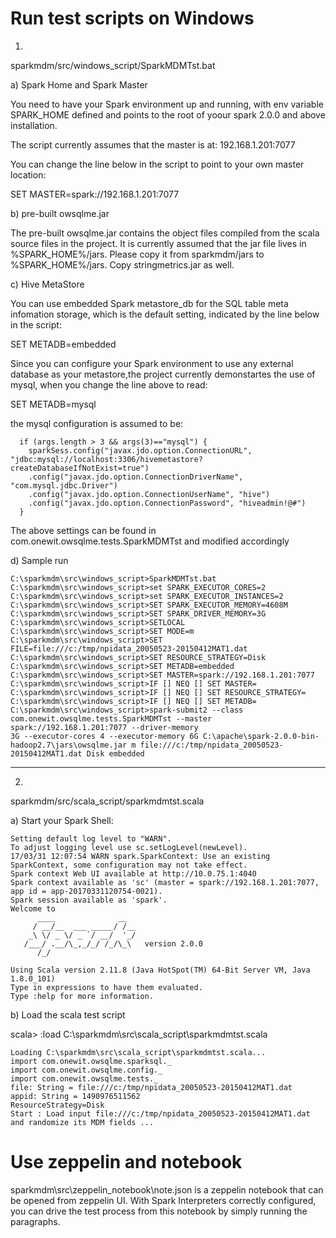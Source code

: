 # Run test scripts on Windows

1. 
sparkmdm/src/windows_script/SparkMDMTst.bat

a) Spark Home and Spark Master

You need to have your Spark environment up and running, with env variable SPARK_HOME defined and points to the root of yoour spark 2.0.0 and above installation.

The script currently assumes that the master is at:
192.168.1.201:7077

You can change the line below in the script to point to your own master location:

SET MASTER=spark://192.168.1.201:7077

b) pre-built owsqlme.jar

The pre-built owsqlme.jar contains the object files compiled from the scala source files in the project. It is currently assumed that the jar file lives in %SPARK_HOME%/jars. Please copy it from sparkmdm/jars to %SPARK_HOME%/jars. Copy stringmetrics.jar as well.

c) Hive MetaStore 

You can use embedded Spark metastore_db for the SQL table meta infomation storage, which is the default setting, indicated by the line below in the script:

SET METADB=embedded


Since you can configure your Spark environment to use any external database as your metastore,the project currently demonstartes the use of mysql, when you change the line above to read:

SET METADB=mysql


the mysql configuration is assumed to be:

      if (args.length > 3 && args(3)=="mysql") {
        sparkSess.config("javax.jdo.option.ConnectionURL", "jdbc:mysql://localhost:3306/hivemetastore?createDatabaseIfNotExist=true")       
        .config("javax.jdo.option.ConnectionDriverName", "com.mysql.jdbc.Driver")
        .config("javax.jdo.option.ConnectionUserName", "hive")
        .config("javax.jdo.option.ConnectionPassword", "hiveadmin!@#")  
      }

The above settings can be found in com.onewit.owsqlme.tests.SparkMDMTst and modified accordingly
 
d) Sample run

	C:\sparkmdm\src\windows_script>SparkMDMTst.bat
	C:\sparkmdm\src\windows_script>set SPARK_EXECUTOR_CORES=2
	C:\sparkmdm\src\windows_script>set SPARK_EXECUTOR_INSTANCES=2
	C:\sparkmdm\src\windows_script>SET SPARK_EXECUTOR_MEMORY=4608M
	C:\sparkmdm\src\windows_script>SET SPARK_DRIVER_MEMORY=3G
	C:\sparkmdm\src\windows_script>SETLOCAL
	C:\sparkmdm\src\windows_script>SET MODE=m
	C:\sparkmdm\src\windows_script>SET FILE=file:///c:/tmp/npidata_20050523-20150412MAT1.dat
	C:\sparkmdm\src\windows_script>SET RESOURCE_STRATEGY=Disk
	C:\sparkmdm\src\windows_script>SET METADB=embedded
	C:\sparkmdm\src\windows_script>SET MASTER=spark://192.168.1.201:7077
	C:\sparkmdm\src\windows_script>IF [] NEQ [] SET MASTER=
	C:\sparkmdm\src\windows_script>IF [] NEQ [] SET RESOURCE_STRATEGY=
	C:\sparkmdm\src\windows_script>IF [] NEQ [] SET METADB=
	C:\sparkmdm\src\windows_script>spark-submit2 --class com.onewit.owsqlme.tests.SparkMDMTst --master spark://192.168.1.201:7077 --driver-memory 
	3G --executor-cores 4 --executor-memory 6G C:\apache\spark-2.0.0-bin-hadoop2.7\jars\owsqlme.jar m file:///c:/tmp/npidata_20050523-20150412MAT1.dat Disk embedded

*** ***


2. 
sparkmdm/src/scala_script/sparkmdmtst.scala


a) Start your Spark Shell:

	Setting default log level to "WARN".
	To adjust logging level use sc.setLogLevel(newLevel).
	17/03/31 12:07:54 WARN spark.SparkContext: Use an existing SparkContext, some configuration may not take effect.
	Spark context Web UI available at http://10.0.75.1:4040
	Spark context available as 'sc' (master = spark://192.168.1.201:7077, app id = app-20170331120754-0021).
	Spark session available as 'spark'.
	Welcome to
	      ____              __
	     / __/__  ___ _____/ /__
	    _\ \/ _ \/ _ `/ __/  '_/
	   /___/ .__/\_,_/_/ /_/\_\   version 2.0.0
	      /_/

	Using Scala version 2.11.8 (Java HotSpot(TM) 64-Bit Server VM, Java 1.8.0_101)
	Type in expressions to have them evaluated.
	Type :help for more information.


b) Load the scala test script

scala> :load C:\sparkmdm\src\scala_script\sparkmdmtst.scala

	Loading C:\sparkmdm\src\scala_script\sparkmdmtst.scala...
	import com.onewit.owsqlme.sparksql._
	import com.onewit.owsqlme.config._
	import com.onewit.owsqlme.tests._
	file: String = file:///c:/tmp/npidata_20050523-20150412MAT1.dat
	appid: String = 1490976511562
	ResourceStrategy=Disk
	Start : Load input file:///c:/tmp/npidata_20050523-20150412MAT1.dat and randomize its MDM fields ...

# Use zeppelin and notebook

sparkmdm\src\zeppelin_notebook\note.json is a zeppelin notebook that can be opened from zeppelin UI. With Spark Interpreters correctly configured, you can drive the test process from this notebook by simply running the paragraphs. 


